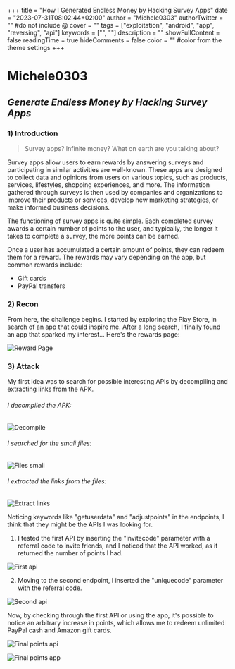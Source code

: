 +++
title = "How I Generated Endless Money by Hacking Survey Apps"
date = "2023-07-31T08:02:44+02:00"
author = "Michele0303"
authorTwitter = "" #do not include @
cover = ""
tags = ["exploitation", "android", "app", "reversing", "api"]
keywords = ["", ""]
description = ""
showFullContent = false
readingTime = true
hideComments = false
color = "" #color from the theme settings
+++

# Michele0303
## _Generate Endless Money by Hacking Survey Apps_

### 1) Introduction
> Survey apps? Infinite money? What on earth are you talking about?

Survey apps allow users to earn rewards by answering surveys and participating in similar activities are well-known. These apps are designed to collect data and opinions from users on various topics, such as products, services, lifestyles, shopping experiences, and more. The information gathered through surveys is then used by companies and organizations to improve their products or services, develop new marketing strategies, or make informed business decisions.

The functioning of survey apps is quite simple. Each completed survey awards a certain number of points to the user, and typically, the longer it takes to complete a survey, the more points can be earned.

Once a user has accumulated a certain amount of points, they can redeem them for a reward. The rewards may vary depending on the app, but common rewards include:

- Gift cards
- PayPal transfers

### 2) Recon

From here, the challenge begins. I started by exploring the Play Store, in search of an app that could inspire me. After a long search, I finally found an app that sparked my interest... Here's the rewards page:

![Reward Page](https://i.imgur.com/yhKv8dh.png)

### 3) Attack

My first idea was to search for possible interesting APIs by decompiling and extracting links from the APK.

###### I decompiled the APK:
![Decompile](https://i.imgur.com/FK9skpx.png)

###### I searched for the smali files:
![Files smali](https://i.imgur.com/qmNgx56.png)

###### I extracted the links from the files:
![Extract links](https://i.imgur.com/Os9IZqV.png)

Noticing keywords like "getuserdata" and "adjustpoints" in the endpoints, I think that they might be the APIs I was looking for.

1. I tested the first API by inserting the "invitecode" parameter with a referral code to invite friends, and I noticed that the API worked, as it returned the number of points I had.

![First api](https://i.imgur.com/9Ko5af1.png)

2. Moving to the second endpoint, I inserted the "uniquecode" parameter with the referral code.

![Second api](https://i.imgur.com/z65Fe8Z.png)

Now, by checking through the first API or using the app, it's possible to notice an arbitrary increase in points, which allows me to redeem unlimited PayPal cash and Amazon gift cards.

![Final points api](https://i.imgur.com/pS2LRIi.png)


![Final points app](https://i.imgur.com/27RnzhQ.png)
